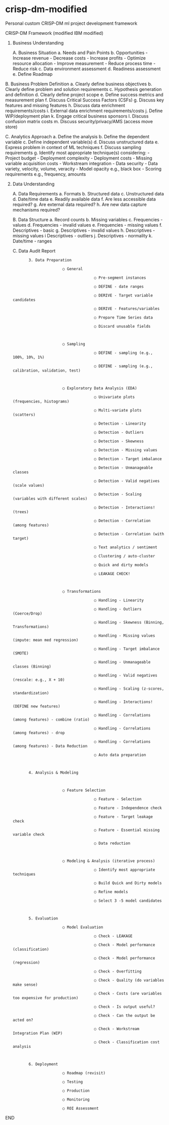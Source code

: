 # crisp-dm-modified
Personal custom CRISP-DM ml project development framework

CRISP-DM Framework (modified IBM modified)
1. Business Understanding

   A. Business Situation
      a. Needs and Pain Points
      b. Opportunities
            - Increase revenue
            - Decrease costs
            - Increase profits
            - Optimize resource allocation
            - Improve measurement
            - Reduce process time
            - Reduce risk
      c. Data environment assessment
      d. Readiness assessment
      e. Define Roadmap
      
  B. Business Problem Definition
      a. Clearly define business objectives
      b. Clearly define problem and solution requirements
      c. Hypothesis generation and definition
      d. Clearly define project scope
      e. Define success metrics and measurement plan
      f. Discuss Critical Success Factors (CSFs)
      g. Discuss key features and missing features
      h. Discuss data enrichment requirements/costs
      i. External data enrichment requirements/costs
      j. Define WIP/deployment plan
      k. Engage critical business sponsors
      l. Discuss confusion matrix costs
      m. Discuss security/privacy/AMS (access move store)
      
  C. Analytics Approach
      a. Define the analysis
      b. Define the dependent variable
      c. Define independent variable(s)
      d. Discuss unstructured data
      e. Express problem in context of ML techniques
      f. Discuss sampling requirements
      g. Identify most appropriate technique(s) considering:
          - Project budget
          - Deployment complexity
          - Deployment costs
          - Missing variable acquisition costs
          - Workstream integration
          - Data security
          - Data variety, velocity, volume, veracity
          - Model opacity e.g., black box
          - Scoring requirements e.g., frequency, amounts


2. Data Understanding

   A. Data Requirements
       a. Formats
       b. Structured data
       c. Unstructured data
       d. Date/time data
       e. Readily available data
       f. Are less accessible data required?
       g. Are external data required?
       h. Are new data capture mechanisms required?
                  
   B. Data Structure
       a. Record counts
       b. Missing variables
       c. Frequencies - values
       d. Frequencies - invalid values
       e. Frequencies - missing values
       f. Descriptives - basic
       g. Descriptives - invalid values
       h. Descriptives - missing values
       i Descriptives - outliers
       j. Descriptives - normality
       k. Date/time - ranges

   C. Data Audit Report

                                          

              3. Data Preparation

                             ○ General

                                           ○ Pre-segment instances

                                           ○ DEFINE - date ranges

                                           ○ DERIVE - Target variable candidates

                                           ○ DERIVE - Features/variables

                                           ○ Prepare Time Series data

                                           ○ Discard unusable fields

                                          

                             ○ Sampling

                                           ○ DEFINE - sampling (e.g., 100%, 10%, 1%)

                                           ○ DEFINE - sampling (e.g., calibration, validation, test)

                            

                             ○ Exploratory Data Analysis (EDA)

                                           ○ Univariate plots (frequencies, histograms)

                                           ○ Multi-variate plots (scatters)

                                           ○ Detection - Linearity

                                           ○ Detection - Outliers

                                           ○ Detection - Skewness

                                           ○ Detection - Missing values

                                           ○ Detection - Target imbalance

                                           ○ Detection - Unmanageable classes

                                           ○ Detection - Valid negatives (scale values)

                                           ○ Detection - Scaling (variables with different scales)

                                           ○ Detection - Interactions! (trees)

                                           ○ Detection - Correlation (among features)

                                           ○ Detection - Correlation (with target)

                                           ○ Text analytics / sentiment

                                           ○ Clustering / auto-cluster

                                           ○ Quick and dirty models

                                           ○ LEAKAGE CHECK!

                            

                             ○ Transformations

                                           ○ Handling - Linearity

                                           ○ Handling - Outliers (Coerce/Drop)

                                           ○ Handling - Skewness (Binning, Transformations)

                                           ○ Handling - Missing values (impute: mean med regression)

                                           ○ Handling - Target imbalance (SMOTE)

                                           ○ Handling - Unmanageable classes (Binning)

                                           ○ Handling - Valid negatives (rescale: e.g., X + 10)

                                           ○ Handling - Scaling (z-scores, standardization)

                                           ○ Handling - Interactions! (DEFINE new features)

                                           ○ Handling - Correlations (among features) - combine (ratio)

                                           ○ Handling - Correlations (among features) - drop

                                           ○ Handling - Correlations (among features) - Data Reduction

                                           ○ Auto data preparation

                                          

              4. Analysis & Modeling

                            

                             ○ Feature Selection

                                           ○ Feature - Selection

                                           ○ Feature - Independence check

                                           ○ Feature - Target leakage check

                                           ○ Feature - Essential missing variable check

                                           ○ Data reduction

                                          

                             ○ Modeling & Analysis (iterative process)

                                           ○ Identify most appropriate techniques

                                           ○ Build Quick and Dirty models

                                           ○ Refine models

                                           ○ Select 3 -5 model candidates

                                          

              5. Evaluation

                             ○ Model Evaluation

                                           ○ Check - LEAKAGE

                                           ○ Check - Model performance (classification)

                                           ○ Check - Model performance (regression)

                                           ○ Check - Overfitting

                                           ○ Check - Quality (do variables make sense)

                                           ○ Check - Costs (are variables too expensive for production)

                                           ○ Check - Is output useful?

                                           ○ Check - Can the output be acted on?

                                           ○ Check - Workstream Integration Plan (WIP)

                                           ○ Check - Classification cost analysis

                                          

              6. Deployment

                             ○ Roadmap (revisit)

                             ○ Testing

                             ○ Production

                             ○ Monitoring

                             ○ ROI Assessment

                                          

END
